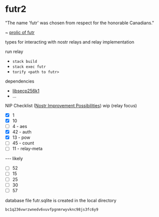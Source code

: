 # futr2

"The name 'futr' was chosen from respect for the honorable Canadians."  
  
~ [prolic of futr](https://github.com/prolic/futr)

types for interacting with nostr relays and relay implementation 

run relay     

- `stack build` 
- `stack exec futr` 
- `torify <path to futr>`

dependencies 

- [libsecp256k1](https://github.com/bitcoin-core/secp256k1#building-with-autotools)
- ...

NIP Checklist ([Nostr Improvement Possibilities](https://github.com/nostr-protocol/nips))
wip (relay focus)
- [x] 1 
- [x] 10 
- [ ] 4 - aes 
- [x] 42 - auth
- [x] 13 - pow
- [ ] 45 - count
- [ ] 11 - relay-meta

--- likely 
            
- [ ] 52 
- [ ] 15
- [ ] 25  
- [ ] 30
- [ ] 57 

database file futr.sqlite is created in the local directory   

`bc1q236vwrzwnedv6vuvfpgnmrwyvknc98js3fc6y9`



